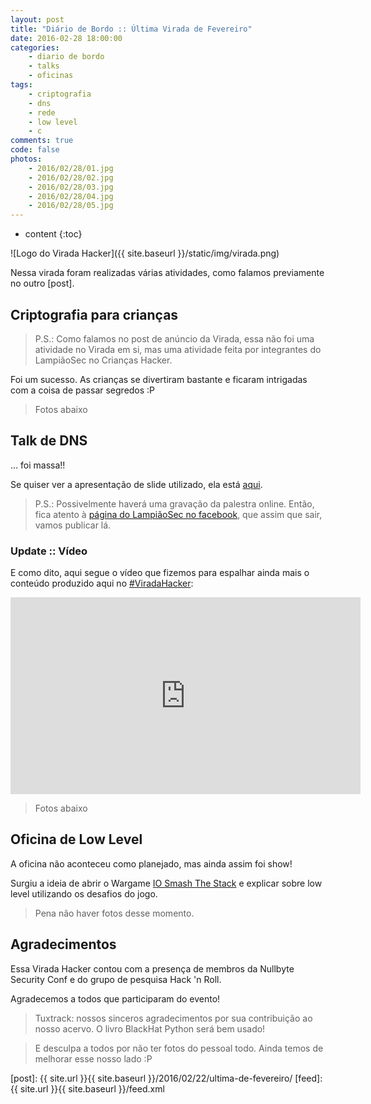 ```yaml
---
layout: post
title: "Diário de Bordo :: Última Virada de Fevereiro"
date: 2016-02-28 18:00:00
categories: 
    - diario de bordo
    - talks
    - oficinas
tags:
    - criptografia
    - dns
    - rede
    - low level
    - c
comments: true
code: false
photos:
    - 2016/02/28/01.jpg
    - 2016/02/28/02.jpg
    - 2016/02/28/03.jpg
    - 2016/02/28/04.jpg
    - 2016/02/28/05.jpg
---
```


* content
{:toc}

![Logo do Virada Hacker]({{ site.baseurl }}/static/img/virada.png)

Nessa virada foram realizadas várias atividades, como falamos previamente no outro [post].

## Criptografia para crianças

> P.S.: Como falamos no post de anúncio da Virada, essa não foi uma atividade no Virada em si, mas uma atividade feita por integrantes do LampiãoSec no Crianças Hacker.

Foi um sucesso. As crianças se divertiram bastante e ficaram intrigadas com a coisa de passar segredos :P

> Fotos abaixo

## Talk de DNS

... foi massa!!

Se quiser ver a apresentação de slide utilizado, ela está [aqui][talk].

> P.S.: Possivelmente haverá uma gravação da palestra online. Então, fica atento à [página do LampiãoSec no facebook][facebook], que assim que sair, vamos publicar lá.

### Update :: Vídeo

E como dito, aqui segue o vídeo que fizemos para espalhar ainda mais o conteúdo produzido aqui no [#ViradaHacker](https://lampiaosec.github.io/virada-hacker/):

<center><iframe width="560" height="315" src="https://www.youtube.com/embed/1ZQTs10lmcQ" frameborder="0" allowfullscreen></iframe></center>

> Fotos abaixo

## Oficina de Low Level

A oficina não aconteceu como planejado, mas ainda assim foi show!

Surgiu a ideia de abrir o Wargame [IO Smash The Stack][io] e explicar sobre low level utilizando os desafios do jogo.

> Pena não haver fotos desse momento.

## Agradecimentos

Essa Virada Hacker contou com a presença de membros da Nullbyte Security Conf e do grupo de pesquisa Hack 'n Roll.

Agradecemos a todos que participaram do evento!

> Tuxtrack: nossos sinceros agradecimentos por sua contribuição ao nosso acervo. O livro BlackHat Python será bem usado!

> E desculpa a todos por não ter fotos do pessoal todo. Ainda temos de melhorar esse nosso lado :P

[io]: http://io.smashthestack.org:84/
[facebook]: https://fb.me/lampiaosec
[talk]: https://lampiaosec.github.io/talks/DNS-o-que-voce-precisa-saber/index.html
[post]: {{ site.url }}{{ site.baseurl }}/2016/02/22/ultima-de-fevereiro/
[feed]: {{ site.url }}{{ site.baseurl }}/feed.xml
